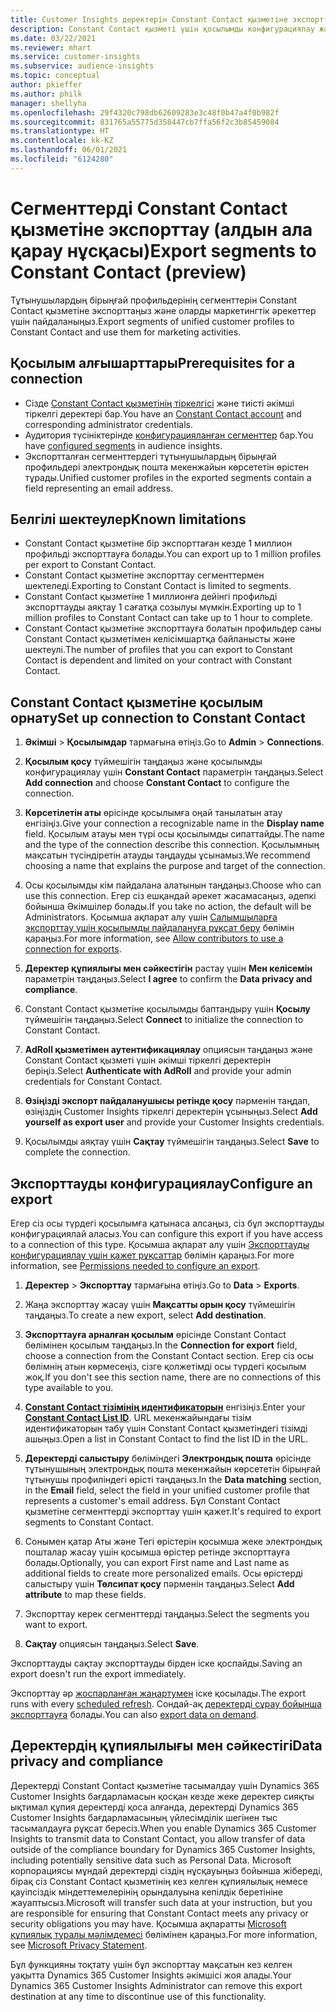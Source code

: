 ```yaml
---
title: Customer Insights деректерін Constant Contact қызметіне экспорттау
description: Constant Contact қызметі үшін қосылымды конфигурациялау және экспорттау жолы туралы ақпарат.
ms.date: 03/22/2021
ms.reviewer: mhart
ms.service: customer-insights
ms.subservice: audience-insights
ms.topic: conceptual
author: pkieffer
ms.author: philk
manager: shellyha
ms.openlocfilehash: 29f4320c798db62609283e3c48f0b47a4f0b982f
ms.sourcegitcommit: 831765a55775d358447cb7ffa56f2c3b85459084
ms.translationtype: HT
ms.contentlocale: kk-KZ
ms.lasthandoff: 06/01/2021
ms.locfileid: "6124280"
---
```

# <a name="export-segments-to-constant-contact-preview"></a><span data-ttu-id="b960e-103">Сегменттерді Constant Contact қызметіне экспорттау (алдын ала қарау нұсқасы)</span><span class="sxs-lookup"><span data-stu-id="b960e-103">Export segments to Constant Contact (preview)</span></span>

<span data-ttu-id="b960e-104">Тұтынушылардың бірыңғай профильдерінің сегменттерін Constant Contact қызметіне экспорттаңыз және оларды маркетингтік әрекеттер үшін пайдаланыңыз.</span><span class="sxs-lookup"><span data-stu-id="b960e-104">Export segments of unified customer profiles to Constant Contact and use them for marketing activities.</span></span> 

## <a name="prerequisites-for-a-connection"></a><span data-ttu-id="b960e-105">Қосылым алғышарттары</span><span class="sxs-lookup"><span data-stu-id="b960e-105">Prerequisites for a connection</span></span>

-   <span data-ttu-id="b960e-106">Сізде [Constant Contact қызметінің тіркелгісі](https://www.constantcontact.com/account-home) және тиісті әкімші тіркелгі деректері бар.</span><span class="sxs-lookup"><span data-stu-id="b960e-106">You have an [Constant Contact account](https://www.constantcontact.com/account-home) and corresponding administrator credentials.</span></span>
-   <span data-ttu-id="b960e-107">Аудитория түсініктерінде [конфигурацияланған сегменттер](segments.md) бар.</span><span class="sxs-lookup"><span data-stu-id="b960e-107">You have [configured segments](segments.md) in audience insights.</span></span>
-   <span data-ttu-id="b960e-108">Экспортталған сегменттердегі тұтынушылардың бірыңғай профильдері электрондық пошта мекенжайын көрсететін өрістен тұрады.</span><span class="sxs-lookup"><span data-stu-id="b960e-108">Unified customer profiles in the exported segments contain a field representing an email address.</span></span>

## <a name="known-limitations"></a><span data-ttu-id="b960e-109">Белгілі шектеулер</span><span class="sxs-lookup"><span data-stu-id="b960e-109">Known limitations</span></span>

- <span data-ttu-id="b960e-110">Constant Contact қызметіне бір экспорттаған кезде 1 миллион профильді экспорттауға болады.</span><span class="sxs-lookup"><span data-stu-id="b960e-110">You can export up to 1 million profiles per export to Constant Contact.</span></span>
- <span data-ttu-id="b960e-111">Constant Contact қызметіне экспорттау сегменттермен шектеледі.</span><span class="sxs-lookup"><span data-stu-id="b960e-111">Exporting to Constant Contact is limited to segments.</span></span>
- <span data-ttu-id="b960e-112">Constant Contact қызметіне 1 миллионға дейінгі профильді экспорттауды аяқтау 1 сағатқа созылуы мүмкін.</span><span class="sxs-lookup"><span data-stu-id="b960e-112">Exporting up to 1 million profiles to Constant Contact can take up to 1 hour to complete.</span></span> 
- <span data-ttu-id="b960e-113">Constant Contact қызметіне экспорттауға болатын профильдер саны Constant Contact қызметімен келісімшартқа байланысты және шектеулі.</span><span class="sxs-lookup"><span data-stu-id="b960e-113">The number of profiles that you can export to Constant Contact is dependent and limited on your contract with Constant Contact.</span></span>

## <a name="set-up-connection-to-constant-contact"></a><span data-ttu-id="b960e-114">Constant Contact қызметіне қосылым орнату</span><span class="sxs-lookup"><span data-stu-id="b960e-114">Set up connection to Constant Contact</span></span>

1. <span data-ttu-id="b960e-115">**Әкімші** > **Қосылымдар** тармағына өтіңіз.</span><span class="sxs-lookup"><span data-stu-id="b960e-115">Go to **Admin** > **Connections**.</span></span>

1. <span data-ttu-id="b960e-116">**Қосылым қосу** түймешігін таңдаңыз және қосылымды конфигурациялау үшін **Constant Contact** параметрін таңдаңыз.</span><span class="sxs-lookup"><span data-stu-id="b960e-116">Select **Add connection** and choose **Constant Contact** to configure the connection.</span></span>

1. <span data-ttu-id="b960e-117">**Көрсетілетін аты** өрісінде қосылымға оңай танылатын атау енгізіңіз.</span><span class="sxs-lookup"><span data-stu-id="b960e-117">Give your connection a recognizable name in the **Display name** field.</span></span> <span data-ttu-id="b960e-118">Қосылым атауы мен түрі осы қосылымды сипаттайды.</span><span class="sxs-lookup"><span data-stu-id="b960e-118">The name and the type of the connection describe this connection.</span></span> <span data-ttu-id="b960e-119">Қосылымның мақсатын түсіндіретін атауды таңдауды ұсынамыз.</span><span class="sxs-lookup"><span data-stu-id="b960e-119">We recommend choosing a name that explains the purpose and target of the connection.</span></span>

1. <span data-ttu-id="b960e-120">Осы қосылымды кім пайдалана алатынын таңдаңыз.</span><span class="sxs-lookup"><span data-stu-id="b960e-120">Choose who can use this connection.</span></span> <span data-ttu-id="b960e-121">Егер сіз ешқандай әрекет жасамасаңыз, әдепкі бойынша Әкімшілер болады.</span><span class="sxs-lookup"><span data-stu-id="b960e-121">If you take no action, the default will be Administrators.</span></span> <span data-ttu-id="b960e-122">Қосымша ақпарат алу үшін [Салымшыларға экспорттау үшін қосылымды пайдалануға рұқсат беру](connections.md#allow-contributors-to-use-a-connection-for-exports) бөлімін қараңыз.</span><span class="sxs-lookup"><span data-stu-id="b960e-122">For more information, see [Allow contributors to use a connection for exports](connections.md#allow-contributors-to-use-a-connection-for-exports).</span></span>

1. <span data-ttu-id="b960e-123">**Деректер құпиялығы мен сәйкестігін** растау үшін **Мен келісемін** параметрін таңдаңыз.</span><span class="sxs-lookup"><span data-stu-id="b960e-123">Select **I agree** to confirm the **Data privacy and compliance**.</span></span>

1. <span data-ttu-id="b960e-124">Constant Contact қызметіне қосылымды баптандыру үшін **Қосылу** түймешігін таңдаңыз.</span><span class="sxs-lookup"><span data-stu-id="b960e-124">Select **Connect** to initialize the connection to Constant Contact.</span></span>

1. <span data-ttu-id="b960e-125">**AdRoll қызметімен аутентификациялау** опциясын таңдаңыз және Constant Contact қызметі үшін әкімші тіркелгі деректерін беріңіз.</span><span class="sxs-lookup"><span data-stu-id="b960e-125">Select **Authenticate with AdRoll** and provide your admin credentials for Constant Contact.</span></span> 

1. <span data-ttu-id="b960e-126">**Өзіңізді экспорт пайдаланушысы ретінде қосу** пәрменін таңдап, өзіңіздің Customer Insights тіркелгі деректерін ұсыныңыз.</span><span class="sxs-lookup"><span data-stu-id="b960e-126">Select **Add yourself as export user** and provide your Customer Insights credentials.</span></span>

1. <span data-ttu-id="b960e-127">Қосылымды аяқтау үшін **Сақтау** түймешігін таңдаңыз.</span><span class="sxs-lookup"><span data-stu-id="b960e-127">Select **Save** to complete the connection.</span></span>

## <a name="configure-an-export"></a><span data-ttu-id="b960e-128">Экспорттауды конфигурациялау</span><span class="sxs-lookup"><span data-stu-id="b960e-128">Configure an export</span></span>

<span data-ttu-id="b960e-129">Егер сіз осы түрдегі қосылымға қатынаса алсаңыз, сіз бұл экспорттауды конфигурациялай аласыз.</span><span class="sxs-lookup"><span data-stu-id="b960e-129">You can configure this export if you have access to a connection of this type.</span></span> <span data-ttu-id="b960e-130">Қосымша ақпарат алу үшін [Экспорттауды конфигурациялау үшін қажет рұқсаттар](export-destinations.md#set-up-a-new-export) бөлімін қараңыз.</span><span class="sxs-lookup"><span data-stu-id="b960e-130">For more information, see [Permissions needed to configure an export](export-destinations.md#set-up-a-new-export).</span></span>

1. <span data-ttu-id="b960e-131">**Деректер** > **Экспорттау** тармағына өтіңіз.</span><span class="sxs-lookup"><span data-stu-id="b960e-131">Go to **Data** > **Exports**.</span></span>

1. <span data-ttu-id="b960e-132">Жаңа экспорттау жасау үшін **Мақсатты орын қосу** түймешігін таңдаңыз.</span><span class="sxs-lookup"><span data-stu-id="b960e-132">To create a new export, select **Add destination**.</span></span>

1. <span data-ttu-id="b960e-133">**Экспорттауға арналған қосылым** өрісінде Constant Contact бөлімінен қосылым таңдаңыз.</span><span class="sxs-lookup"><span data-stu-id="b960e-133">In the **Connection for export** field, choose a connection from the Constant Contact section.</span></span> <span data-ttu-id="b960e-134">Егер сіз осы бөлімнің атын көрмесеңіз, сізге қолжетімді осы түрдегі қосылым жоқ.</span><span class="sxs-lookup"><span data-stu-id="b960e-134">If you don't see this section name, there are no connections of this type available to you.</span></span>

1. <span data-ttu-id="b960e-135">[**Constant Contact тізімінің идентификаторын**](https://app.constantcontact.com/pages/contacts/ui#lists) енгізіңіз.</span><span class="sxs-lookup"><span data-stu-id="b960e-135">Enter your [**Constant Contact List ID**](https://app.constantcontact.com/pages/contacts/ui#lists).</span></span> <span data-ttu-id="b960e-136">URL мекенжайындағы тізім идентификаторын табу үшін Constant Contact қызметіндегі тізімді ашыңыз.</span><span class="sxs-lookup"><span data-stu-id="b960e-136">Open a list in Constant Contact to find the list ID in the URL.</span></span>

1. <span data-ttu-id="b960e-137">**Деректерді салыстыру** бөліміндегі **Электрондық пошта** өрісінде тұтынушының электрондық пошта мекенжайын көрсететін бірыңғай тұтынушы профиліндегі өрісті таңдаңыз.</span><span class="sxs-lookup"><span data-stu-id="b960e-137">In the **Data matching** section, in the **Email** field, select the field in your unified customer profile that represents a customer's email address.</span></span> <span data-ttu-id="b960e-138">Бұл Constant Contact қызметіне сегменттерді экспорттау үшін қажет.</span><span class="sxs-lookup"><span data-stu-id="b960e-138">It's required to export segments to Constant Contact.</span></span>

1. <span data-ttu-id="b960e-139">Сонымен қатар Аты және Тегі өрістерін қосымша жеке электрондық пошталар жасау үшін қосымша өрістер ретінде экспорттауға болады.</span><span class="sxs-lookup"><span data-stu-id="b960e-139">Optionally, you can export First name and Last name as additional fields to create more personalized emails.</span></span> <span data-ttu-id="b960e-140">Осы өрістерді салыстыру үшін **Төлсипат қосу** пәрменін таңдаңыз.</span><span class="sxs-lookup"><span data-stu-id="b960e-140">Select **Add attribute** to map these fields.</span></span>

1. <span data-ttu-id="b960e-141">Экспорттау керек сегменттерді таңдаңыз.</span><span class="sxs-lookup"><span data-stu-id="b960e-141">Select the segments you want to export.</span></span>

1. <span data-ttu-id="b960e-142">**Сақтау** опциясын таңдаңыз.</span><span class="sxs-lookup"><span data-stu-id="b960e-142">Select **Save**.</span></span>

<span data-ttu-id="b960e-143">Экспорттауды сақтау экспорттауды бірден іске қоспайды.</span><span class="sxs-lookup"><span data-stu-id="b960e-143">Saving an export doesn't run the export immediately.</span></span>

<span data-ttu-id="b960e-144">Экспорттау әр [жоспарланған жаңартумен](system.md#schedule-tab) іске қосылады.</span><span class="sxs-lookup"><span data-stu-id="b960e-144">The export runs with every [scheduled refresh](system.md#schedule-tab).</span></span> <span data-ttu-id="b960e-145">Сондай-ақ [деректерді сұрау бойынша экспорттауға](export-destinations.md#run-exports-on-demand) болады.</span><span class="sxs-lookup"><span data-stu-id="b960e-145">You can also [export data on demand](export-destinations.md#run-exports-on-demand).</span></span> 


## <a name="data-privacy-and-compliance"></a><span data-ttu-id="b960e-146">Деректердің құпиялылығы мен сәйкестігі</span><span class="sxs-lookup"><span data-stu-id="b960e-146">Data privacy and compliance</span></span>

<span data-ttu-id="b960e-147">Деректерді Constant Contact қызметіне тасымалдау үшін Dynamics 365 Customer Insights бағдарламасын қосқан кезде жеке деректер сияқты ықтимал құпия деректерді қоса алғанда, деректерді Dynamics 365 Customer Insights бағдарламасының үйлесімділік шегінен тыс тасымалдауға рұқсат бересіз.</span><span class="sxs-lookup"><span data-stu-id="b960e-147">When you enable Dynamics 365 Customer Insights to transmit data to Constant Contact, you allow transfer of data outside of the compliance boundary for Dynamics 365 Customer Insights, including potentially sensitive data such as Personal Data.</span></span> <span data-ttu-id="b960e-148">Microsoft корпорациясы мұндай деректерді сіздің нұсқауыңыз бойынша жібереді, бірақ сіз Constant Contact қызметінің кез келген құпиялылық немесе қауіпсіздік міндеттемелерінің орындалуына кепілдік беретініне жауаптысыз.</span><span class="sxs-lookup"><span data-stu-id="b960e-148">Microsoft will transfer such data at your instruction, but you are responsible for ensuring that Constant Contact meets any privacy or security obligations you may have.</span></span> <span data-ttu-id="b960e-149">Қосымша ақпаратты [Microsoft құпиялық туралы мәлімдемесі](https://go.microsoft.com/fwlink/?linkid=396732) бөлімінен қараңыз.</span><span class="sxs-lookup"><span data-stu-id="b960e-149">For more information, see [Microsoft Privacy Statement](https://go.microsoft.com/fwlink/?linkid=396732).</span></span>

<span data-ttu-id="b960e-150">Бұл функцияны тоқтату үшін бұл экспорттау мақсатын кез келген уақытта Dynamics 365 Customer Insights әкімшісі жоя алады.</span><span class="sxs-lookup"><span data-stu-id="b960e-150">Your Dynamics 365 Customer Insights Administrator can remove this export destination at any time to discontinue use of this functionality.</span></span>
